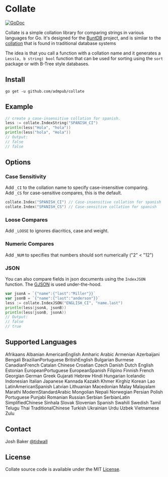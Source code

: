 # Collate

[![GoDoc](https://godoc.org/github.com/admpub/collate?status.svg)](https://godoc.org/github.com/admpub/collate)


Collate is a simple collation library for comparing strings in various languages for Go. 
It's designed for the [BuntDB](https://github.com/admpub/buntdb) project, and 
is simliar to the 
[collation](https://msdn.microsoft.com/en-us/library/ms174596.aspx) that is 
found in traditional database systems

The idea is that you call a function with a collation name and it generates 
a `Less(a, b string) bool` function that can be used for sorting using the 
`sort` package or with B-Tree style databases.

## Install

```
go get -u github.com/admpub/collate
```

## Example

```go
// create a case-insensitive collation for spanish.
less := collate.IndexString("SPANISH_CI")
println(less("Hola", "hola"))
println(less("hola", "Hola"))
// Output:
// false
// false
```

## Options

### Case Sensitivity
Add `_CI` to the collation name to specify case-insensitive comparing.  
Add `_CS` for case-sensitive compares, this is the default.

```go
collate.Index("SPANISH_CI") // Case-insensitive collation for spanish
collate.Index("SPANISH_CS") // Case-sensitive collation for spanish
```

### Loose Compares
Add `_LOOSE` to ignores diacritics, case and weight.

### Numeric Compares
Add `_NUM` to specifies that numbers should sort numerically ("2" < "12")

### JSON
You can also compare fields in json documents using the `IndexJSON` function.
The [GJSON](https://github.com/admpub/gjson) is used under-the-hood.

```go
var jsonA = `{"name":{"last":"Miller"}}`
var jsonB = `{"name":{"last":"anderson"}}`
less := collate.IndexJSON("ENGLISH_CI", "name.last")
println(less(jsonA, jsonB))
println(less(jsonB, jsonA))
// Output:
// false
// true
```

## Supported Languages

Afrikaans
Albanian
AmericanEnglish
Amharic
Arabic
Armenian
Azerbaijani
Bengali
BrazilianPortuguese
BritishEnglish
Bulgarian
Burmese
CanadianFrench
Catalan
Chinese
Croatian
Czech
Danish
Dutch
English
Estonian
EuropeanPortuguese
EuropeanSpanish
Filipino
Finnish
French
Georgian
German
Greek
Gujarati
Hebrew
Hindi
Hungarian
Icelandic
Indonesian
Italian
Japanese
Kannada
Kazakh
Khmer
Kirghiz
Korean
Lao
LatinAmericanSpanish
Latvian
Lithuanian
Macedonian
Malay
Malayalam
Marathi
ModernStandardArabic
Mongolian
Nepali
Norwegian
Persian
Polish
Portuguese
Punjabi
Romanian
Russian
Serbian
SerbianLatin
SimplifiedChinese
Sinhala
Slovak
Slovenian
Spanish
Swahili
Swedish
Tamil
Telugu
Thai
TraditionalChinese
Turkish
Ukrainian
Urdu
Uzbek
Vietnamese
Zulu


## Contact

Josh Baker [@tidwall](http://twitter.com/tidwall)

## License

Collate source code is available under the MIT [License](/LICENSE).


